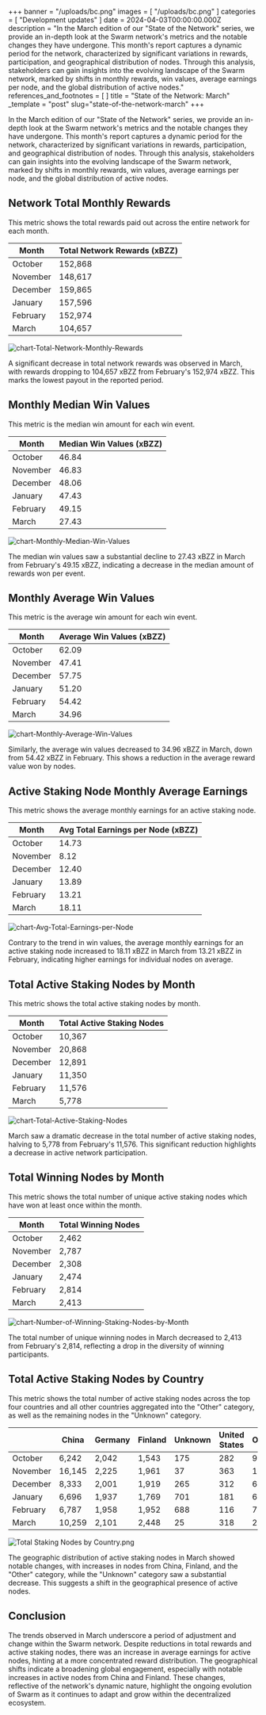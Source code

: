 

+++
banner = "/uploads/bc.png"
images = [ "/uploads/bc.png" ]
categories = [ "Development updates" ]
date = 2024-04-03T00:00:00.000Z
description = "In the March edition of our "State of the Network" series, we provide an in-depth look at the Swarm network's metrics and the notable changes they have undergone. This month's report captures a dynamic period for the network, characterized by significant variations in rewards, participation, and geographical distribution of nodes. Through this analysis, stakeholders can gain insights into the evolving landscape of the Swarm network, marked by shifts in monthly rewards, win values, average earnings per node, and the global distribution of active nodes."
references_and_footnotes = [ ]
title = "State of the Network: March"
_template = "post"
slug="state-of-the-network-march"
+++


In the March edition of our "State of the Network" series, we provide an in-depth look at the Swarm network's metrics and the notable changes they have undergone. This month's report captures a dynamic period for the network, characterized by significant variations in rewards, participation, and geographical distribution of nodes. Through this analysis, stakeholders can gain insights into the evolving landscape of the Swarm network, marked by shifts in monthly rewards, win values, average earnings per node, and the global distribution of active nodes.

## Network Total Monthly Rewards

This metric shows the total rewards paid out across the entire network for each month.

| Month     | Total Network Rewards (xBZZ) |
|-----------|------------------------------|
| October   | 152,868                      |
| November  | 148,617                      |
| December  | 159,865                      |
| January   | 157,596                      |
| February  | 152,974                      |
| March     | 104,657                      |

![chart-Total-Network-Monthly-Rewards](/uploads/chart-Total-Network-Monthly-Rewards-March.png)

A significant decrease in total network rewards was observed in March, with rewards dropping to 104,657 xBZZ from February's 152,974 xBZZ. This marks the lowest payout in the reported period.

## Monthly Median Win Values
This metric is the median win amount for each win event.

| Month     | Median Win Values (xBZZ)  |
|-----------|---------------------------|
| October   | 46.84                     |
| November  | 46.83                     |
| December  | 48.06                     |
| January   | 47.43                     |
| February  | 49.15                     |
| March     | 27.43                     |


![chart-Monthly-Median-Win-Values](/uploads/chart-Monthly-Median-Win-Values-March.png)

The median win values saw a substantial decline to 27.43 xBZZ in March from February's 49.15 xBZZ, indicating a decrease in the median amount of rewards won per event.

## Monthly Average Win Values
This metric is the average win amount for each win event.

| Month     | Average Win Values (xBZZ)  |
|-----------|----------------------------|
| October   | 62.09                      |
| November  | 47.41                      |
| December  | 57.75                      |
| January   | 51.20                      |
| February  | 54.42                      |
| March     | 34.96                      |


![chart-Monthly-Average-Win-Values](/uploads/chart-Monthly-Average-Win-Values-March.png)

Similarly, the average win values decreased to 34.96 xBZZ in March, down from 54.42 xBZZ in February. This shows a reduction in the average reward value won by nodes.

## Active Staking Node Monthly Average Earnings
This metric shows the average monthly earnings for an active staking node.

| Month     | Avg Total Earnings per Node (xBZZ) |
|-----------|------------------------------------|
| October   | 14.73                              |
| November  | 8.12                               |
| December  | 12.40                              |
| January   | 13.89                              |
| February  | 13.21                              |
| March     | 18.11                              |

![chart-Avg-Total-Earnings-per-Node](/uploads/chart-Avg-Total-Earnings-per-Node-March.png)

Contrary to the trend in win values, the average monthly earnings for an active staking node increased to 18.11 xBZZ in March from 13.21 xBZZ in February, indicating higher earnings for individual nodes on average.

## Total Active Staking Nodes by Month

This metric shows the total active staking nodes by month. 

| Month     | Total Active Staking Nodes |
|-----------|----------------------------|
| October   | 10,367                     |
| November  | 20,868                     |
| December  | 12,891                     |
| January   | 11,350                     |
| February  | 11,576                     |
| March     | 5,778                      |

![chart-Total-Active-Staking-Nodes](/uploads/chart-Total-Active-Staking-Nodes-March.png)

March saw a dramatic decrease in the total number of active staking nodes, halving to 5,778 from February's 11,576. This significant reduction highlights a decrease in active network participation.

## Total Winning Nodes by Month

This metric shows the total number of unique active staking nodes which have won at least once within the month.

| Month     | Total Winning Nodes  |
|-----------|----------------------|
| October   | 2,462                |
| November  | 2,787                |
| December  | 2,308                |
| January   | 2,474                |
| February  | 2,814                |
| March     | 2,413                |

![chart-Number-of-Winning-Staking-Nodes-by-Month](/uploads/chart-Number-of-Winning-Staking-Nodes-by-Month-March.png)

The total number of unique winning nodes in March decreased to 2,413 from February's 2,814, reflecting a drop in the diversity of winning participants.

## Total Active Staking Nodes by Country

This metric shows the total number of active staking nodes across the top four countries and all other countries aggregated into the "Other" category, as well as the remaining nodes in the "Unknown" category.
 

|               | China  | Germany | Finland | Unknown | United States | Other |
|---------------|--------|---------|---------|---------|---------------|-------|
| October       | 6,242  | 2,042   | 1,543   | 175     | 282           | 91    |
| November      | 16,145 | 2,225   | 1,961   | 37      | 363           | 137   |
| December      | 8,333  | 2,001   | 1,919   | 265     | 312           | 61    |
| January       | 6,696  | 1,937   | 1,769   | 701     | 181           | 66    |
| February      | 6,787  | 1,958   | 1,952   | 688     | 116           | 75    |
| March         | 10,259 | 2,101   | 2,448   | 25      | 318           | 238   |

![Total Staking Nodes by Country.png](/uploads/Total-Active-Staking-Nodes-by-Country-March.png)

The geographic distribution of active staking nodes in March showed notable changes, with increases in nodes from China, Finland, and the "Other" category, while the "Unknown" category saw a substantial decrease. This suggests a shift in the geographical presence of active nodes.

## Conclusion

The trends observed in March underscore a period of adjustment and change within the Swarm network. Despite reductions in total rewards and active staking nodes, there was an increase in average earnings for active nodes, hinting at a more concentrated reward distribution. The geographical shifts indicate a broadening global engagement, especially with notable increases in active nodes from China and Finland. These changes, reflective of the network's dynamic nature, highlight the ongoing evolution of Swarm as it continues to adapt and grow within the decentralized ecosystem.